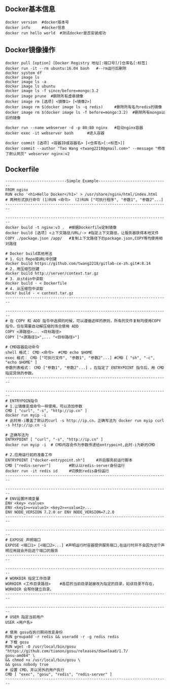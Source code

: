## Docker基本信息
    docker version	#docker版本号
	docker info		#docker信息
	docker run hello world	#测试docker是否安装成功

## Docker镜像操作
	docker pull [option] [Docker Registry 地址[:端口号]/]仓库名[:标签]
	docker run -it --rm ubuntu:16.04 bash	#--rm运行后删除
	docker system df
	docker image ls
	docker image ls -a
	docker image ls ubuntu
	docker image ls -f since/before=mongo:3.2
	docker image prune	#删除所有虚悬镜像
	docker image rm [选项] <镜像1> [<镜像2>]
	docker image rm $(docker image ls -q redis)		#删除所有名为redis的镜像
	docker image rm $(docker image ls -f before=mongo:3.2)	#删除所有mongo以后的镜像

	docker run --name webserver -d -p 80:80 nginx	#启动nginx容器
	docker exec -it webserver bash		#进入容器

	docker commit [选项] <容器ID或容器名> [<仓库名>[:<标签>]]
	docker commit --author "Tao Wang <twang2218@gmail.com>" --message "修改了默认网页" webserver nginx:v2

## Dockerfile
	---------------------------Simple Example-------------------------------
	FROM nginx
	RUN echo '<h1>Hello Docker</h1>' > /usr/share/nginx/html/index.html
	# 两种形式执行命令 (1)RUN <命令>  (2)RUN ["可执行程序", "参数1", "参数2"...]
	------------------------------------------------------------------------

	------------------------------------------------------------------------
	docker build -t nginx:v3 .	#根据Dockerfile定制镜像
	docker build [选项] <上下文路径/URL/->	#指定上下文路径，让服务器获得本地文件
	COPY ./package.json /app/	#复制上下文路径下的package.json,COPY等均使用相对路径

	# Docker build其他用法
	# 1. Git Repo或URL中创建
	docker build https://github.com/twang2218/gitlab-ce-zh.git#:8.14 
	# 2. 用压缩包创建
	docker build http://server/context.tar.gz
	# 3. 从stdin中读取
	docker build - < Dockerfile
	# 4. 从压缩包中读取
	dockr build - < context.tar.gz
	------------------------------------------------------------------------

	------------------------------------------------------------------------
	# 在 COPY 和 ADD 指令中选择的时候，可以遵循这样的原则，所有的文件复制均使用COPY 指令，仅在需要自动解压缩的场合使用 ADD
	COPY <源路径>... <目标路径>
	COPY ["<源路径1>",... "<目标路径>"]
	
	# CMD容器启动命令
	shell 格式： CMD <命令>	#CMD echo $HOME
	exec 格式： CMD ["可执行文件", "参数1", "参数2"...]	#CMD [ "sh", "-c", "echo $HOME" ]
	参数列表格式： CMD ["参数1", "参数2"...] 。在指定了 ENTRYPOINT 指令后，用 CMD 指定具体的参数。
	------------------------------------------------------------------------	

	------------------------------------------------------------------------
	# ENTRYPOIN指令
	# 1.让镜像变成命令一样使用，可以添加参数
	CMD [ "curl", "-s", "http://ip.cn" ]
	docker run myip -i 
	# 此时用-i覆盖了默认的curl -s http://ip.cn，正确写法为 docker run myip curl -s http://ip.cn -i
	
	# 正确写法为
	ENTRYPOINT [ "curl", "-s", "http://ip.cn" ]
	docker run myip -i	# CMD内容会作为参数传递给entrypoint,此时-i为新的CMD

	# 2.应用运行前的准备工作
	ENTRYPOINT ["docker-entrypoint.sh"]		#开启服务前运行脚本
	CMD ["redis-server"]		#默认以redis-server身份运行
	docker run -it redis id		#切换到redis身份运行
	------------------------------------------------------------------------

	------------------------------------------------------------------------
	# ENV设置环境变量
	ENV <key> <value>
	ENV <key1>=<value1> <key2>=<value2>...
	ENV NODE_VERSION 7.2.0 or ENV NODE_VERSION=7.2.0
	------------------------------------------------------------------------

	------------------------------------------------------------------------
	# EXPOSE 声明端口
	EXPOSE <端口1> [<端口2>...]	#声明运行时容器提供服务端口,在运行时并不会因为这个声明应用就会开启这个端口的服务
	------------------------------------------------------------------------

	------------------------------------------------------------------------
	# WORKDIR 指定工作目录
	WORKDIR <工作目录路径>	#各层的当前目录就被改为指定的目录，如该目录不存在， WORKDIR 会帮你建立目录。
	------------------------------------------------------------------------

	------------------------------------------------------------------------
	# USER 指定当前用户
	USER <用户名>

	# 使用 gosu在执行期间改变身份
	RUN groupadd -r redis && useradd -r -g redis redis
	# 下载 gosu
	RUN wget -O /usr/local/bin/gosu "https://github.com/tianon/gosu/releases/download/1.7/
	gosu-amd64" \
	&& chmod +x /usr/local/bin/gosu \
	&& gosu nobody true
	# 设置 CMD，并以另外的用户执行
	CMD [ "exec", "gosu", "redis", "redis-server" ]
	------------------------------------------------------------------------